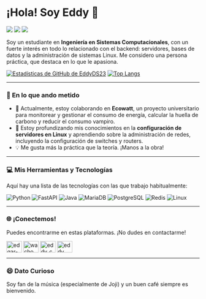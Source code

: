 # ¡Hola! Soy Eddy 👋

<a href="https://www.linkedin.com/in/edgar-jesus-carrillo-mendoza-335a93243/" target="_blank"><img src="https://img.shields.io/badge/-LinkedIn-0077B5?style=for-the-badge&logo=linkedin&logoColor=white" /></a>
<a href="https://x.com/Wacho_Html" target="_blank"><img src="https://img.shields.io/badge/-Twitter-1DA1F2?style=for-the-badge&logo=twitter&logoColor=white" /></a>
<a href="mailto:carrilloedgar408@gmail.com"><img src="https://img.shields.io/badge/-Email-D14836?style=for-the-badge&logo=gmail&logoColor=white" /></a>

Soy un estudiante en **Ingeniería en Sistemas Computacionales**, con un fuerte interés en todo lo relacionado con el backend: servidores, bases de datos y la administración de sistemas Linux. Me considero una persona práctica, que destaca en lo que le apasiona.

[![Estadísticas de GitHub de EddyDS23](https://github-readme-stats.vercel.app/api?username=EddyDS23&show_icons=true&theme=radical)](https://github.com/anuraghazra/github-readme-stats)
[![Top Langs](https://github-readme-stats.vercel.app/api/top-langs/?username=EddyDS23&layout=compact&theme=radical)](https://github.com/anuraghazra/github-readme-stats)

---

### 🌱 En lo que ando metido

-   🔭 Actualmente, estoy colaborando en **Ecowatt**, un proyecto universitario para monitorear y gestionar el consumo de energía, calcular la huella de carbono y reducir el consumo vampiro.
-   🧠 Estoy profundizando mis conocimientos en la **configuración de servidores en Linux** y aprendiendo sobre la administración de redes, incluyendo la configuración de switches y routers.
-   💡 Me gusta más la práctica que la teoría. ¡Manos a la obra!

---

### 💻 Mis Herramientas y Tecnologías

Aquí hay una lista de las tecnologías con las que trabajo habitualmente:

![Python](https://img.shields.io/badge/Python-3776AB?style=for-the-badge&logo=python&logoColor=white)
![FastAPI](https://img.shields.io/badge/FastAPI-009688?style=for-the-badge&logo=fastapi&logoColor=white)
![Java](https://img.shields.io/badge/Java-ED8B00?style=for-the-badge&logo=openjdk&logoColor=white)
![MariaDB](https://img.shields.io/badge/MariaDB-003545?style=for-the-badge&logo=mariadb&logoColor=white)
![PostgreSQL](https://img.shields.io/badge/PostgreSQL-316192?style=for-the-badge&logo=postgresql&logoColor=white)
![Redis](https://img.shields.io/badge/Redis-DC382D?style=for-the-badge&logo=redis&logoColor=white)
![Linux](https://img.shields.io/badge/Linux-FCC624?style=for-the-badge&logo=linux&logoColor=black)

---

### 🌐 ¡Conectemos!

Puedes encontrarme en estas plataformas. ¡No dudes en contactarme!

<p align="left">
  <a href="https://www.linkedin.com/in/edgar-jesus-carrillo-mendoza-335a93243/" target="blank"><img align="center" src="https://raw.githubusercontent.com/rahuldkjain/github-profile-readme-generator/master/src/images/icons/Social/linked-in-alt.svg" alt="edgar-jesus-carrillo-mendoza" height="30" width="40" /></a>
  <a href="https://x.com/wacho_html" target="blank"><img align="center" src="https://raw.githubusercontent.com/rahuldkjain/github-profile-readme-generator/master/src/images/icons/Social/twitter.svg" alt="wacho_html" height="30" width="40" /></a>
  <a href="https://instagram.com/eddy_cm18" target="blank"><img align="center" src="https://raw.githubusercontent.com/rahuldkjain/github-profile-readme-generator/master/src/images/icons/Social/instagram.svg" alt="eddy_cm18" height="30" width="40" /></a>
  <a href="https://discord.com/users/505394463796101151" target="blank"><img align="center" src="https://raw.githubusercontent.com/rahuldkjain/github-profile-readme-generator/master/src/images/icons/Social/discord.svg" alt="eddy" height="30" width="40" /></a>
</p>

---

### 😄 Dato Curioso

Soy fan de la música (especialmente de Joji) y un buen café siempre es bienvenido.


